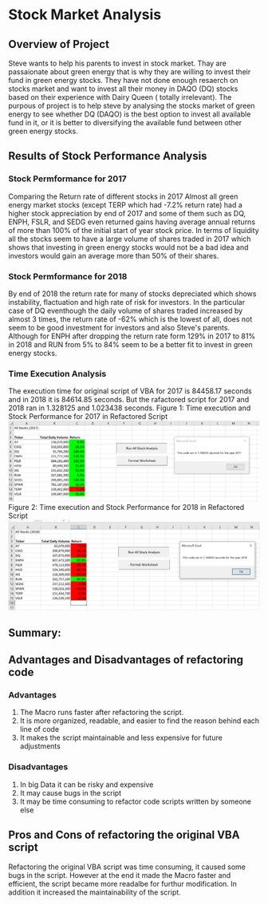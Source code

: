 # Stock Market Analysis
## Overview of Project
Steve wants to help his parents to invest in stock market. Thay are passaionate about green energy that is why they are willing to invest their fund in green energy stocks. They have not done enough resaerch on stocks market and want to invest all their money in DAQO (DQ) stocks based on their experience with Dairy Queen ( totally irrelevant). The purpous of project is to help steve by analysing the stocks market of green energy to see whether DQ (DAQO) is the best option to invest all available fund in it, or it is better to diversifying the available fund between other green energy stocks.
## Results of Stock Performance Analysis
### Stock Permformance for 2017
Comparing the Return rate of different stocks in 2017 Almost all green energy market stocks (except TERP which had -7.2% return rate) had a higher stock appreciation by end of 2017 and some of them such as DQ, ENPH, FSLR, and SEDG even returned gains having average annual returns of more than 100% of the initial start of year stock price. In terms of liquidity all the stocks seem to have a large volume of shares traded in 2017 which shows that investing in green energy stocks would not be a bad idea and investors would gain an average more than 50% of their shares.
### Stock Permformance for 2018
By end of 2018 the return rate for many of stocks depreciated which shows instability, flactuation and high rate of risk for investors. In the particular case of DQ eventhough the daily volume of shares traded increased by almost 3 times, the return rate of -62% which is the lowest of all, does not seem to be good investment for investors and also Steve's parents. Although for ENPH after dropping the return rate form 129% in 2017 to 81% in 2018 and RUN from 5% to 84% seem to be a better fit to invest in green energy stocks.
### Time Execution Analysis
The execution time for original script of VBA for 2017 is 84458.17 seconds and in 2018 it is 84614.85 seconds. But the rafactored script for 2017 and 2018 ran in 1.328125 and 1.023438 seconds.
Figure 1: Time execution and Stock Performance for 2017 in Refactored Script
![](Resources/VBA_Challenge_2017.png)
Figure 2: Time execution and Stock Performance for 2018 in Refactored Script
![](Resources/VBA_Challenge_2018.png)

## Summary:
## Advantages and Disadvantages of refactoring code
### Advantages
1) The Macro runs faster after refactoring the script.
2) It is more organized, readable, and easier to find the reason behind each line of code 
3) It makes the script maintainable and less expensive for future adjustments
### Disadvantages
1) In big Data it can be risky and expensive 
2) It may cause bugs in the script
3) It may be time consuming to refactor code scripts written by someone else
## Pros and Cons of refactoring the original VBA script
Refactoring the original VBA script was time consuming, it caused some bugs in the script. However at the end it made the Macro faster and efficient, the script became more readalbe for furthur modification. In addition it increased the maintainability of the script. 
